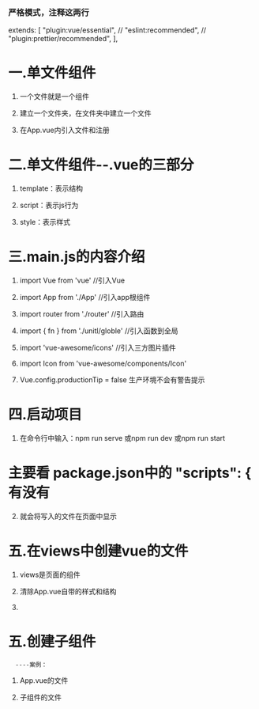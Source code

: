 ###  严格模式，注释这两行
  extends: [
    "plugin:vue/essential",
    // "eslint:recommended",
    // "plugin:prettier/recommended",
  ],
# 一.单文件组件
1. 一个文件就是一个组件

2. 建立一个文件夹，在文件夹中建立一个文件

3. 在App.vue内引入文件和注册
<script>
import AppChlid from './components/AppChlid.vue';
export default {
  components:{
    AppChlid
  }
}
</script>

# 二.单文件组件--.vue的三部分

1. template：表示结构

2. script：表示js行为

3. style：表示样式


# 三.main.js的内容介绍
1. import Vue from 'vue'      //引入Vue

2. import App from './App'    //引入app根组件

3. import router from './router'  //引入路由

4. import { fn } from './unitl/globle'  //引入函数到全局

5. import 'vue-awesome/icons'  //引入三方图片插件
 
6. import Icon from 'vue-awesome/components/Icon'

7. Vue.config.productionTip = false  生产环境不会有警告提示


# 四.启动项目
1. 在命令行中输入：npm run serve
                 或npm run dev
                 或npm run start
#                主要看 package.json中的 "scripts": { 有没有

2. 就会将写入的文件在页面中显示


# 五.在views中创建vue的文件
1. views是页面的组件

2. 清除App.vue自带的样式和结构
<template>
  <div id="app">
  </div>
</template>

<style lang="less">
#app {
  font-family: Avenir, Helvetica, Arial, sans-serif;
  -webkit-font-smoothing: antialiased;
  -moz-osx-font-smoothing: grayscale;
  text-align: center;
  color: #2c3e50;
}
</style>

3. 



# 五.创建子组件
      ----案例：

1. App.vue的文件
<template>
  <div id="app">
    <AppChlid/>
  </div>
</template>
<script>
import AppChlid from './components/AppChlid.vue';
export default {
  components:{
    AppChlid
  }
}
</script>
<style lang="less">
#app {
  font-family: Avenir, Helvetica, Arial, sans-serif;
  -webkit-font-smoothing: antialiased;
  -moz-osx-font-smoothing: grayscale;
  color: #2c3e50;
}
</style>



2. 子组件的文件
<template>
    <div>
        {{count}}
    </div>
</template>
<script>
export default {
    name: 'AppChlid',
    data() {
        return {
            count:10
        };
    },
    mounted() {   
    },
    methods: {
      fn() {}  
    },
};
</script>
<style lang="less" scoped>
</style>
